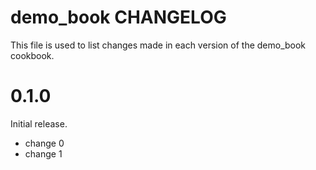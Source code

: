 # demo_book CHANGELOG

This file is used to list changes made in each version of the demo_book cookbook.

# 0.1.0

Initial release.

- change 0
- change 1

